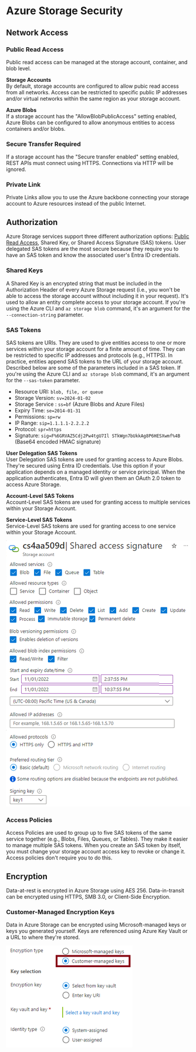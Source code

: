 # Azure Storage Security

## Network Access 
### Public Read Access
Public read access can be managed at the storage account, container, and blob level. 

**Storage Accounts**  
By default, storage accounts are configured to allow pubic read access from all networks. Access can be restricted to specific public IP addresses and/or virtual networks within the same region as your storage account. 

**Azure Blobs**  
If a storage account has the "AllowBlobPublicAccess" setting enabled, Azure Blobs can be configured to allow anonymous entities to access containers and/or blobs.

### Secure Transfer Required  
If a storage account has the "Secure transfer enabled" setting enabled, REST APIs must connect using HTTPS. Connections via HTTP will be ignored. 

### Private Link  
Private Links allow you to use the Azure backbone connecting your storage account to Azure resources instead of the public Internet. 

## Authorization
Azure Storage services support three different authorization options: [Public Read Access](#public-read-access), Shared Key, or Shared Access Signature (SAS) tokens. User delegated SAS tokens are the most secure because they require you to have an SAS token and know the associated user's Entra ID credentials. 

### Shared Keys
A Shared Key is an encrypted string that must be included in the Authorization Header of every Azure Storage request (i.e., you won't be able to access the storage account without including it in your request). It's used to allow an entity complete access to your storage account. If you're using the Azure CLI and `az storage blob` command, it's an argument for the `--connection-string` parameter. 

### SAS Tokens
SAS tokens are URIs. They are used to give entities access to one or more services within your storage account for a finite amount of time. They can be restricted to specific IP addresses and protocols (e.g., HTTPS). In practice, entities append SAS tokens to the URL of your storage account. Described below are some of the parameters included in a SAS token. If you're using the Azure CLI and `az storage blob` command, it's an argument for the `--sas-token` parameter. 
* Resource URI: `blob, file, or queue`
* Storage Version: `sv=2024-01-02`
* Storage Service : `ss=bf` (Azure Blobs and Azure Files)
* Expiry Time: `se=2014-01-31` 
* Permissions: `sp=rw`
* IP Range: `sip=1.1.1.1-2.2.2.2`
* Protocol: `spr=https`
* Signature: `sig=F%6GRVAZ5Cdj2Pw4tgU7Il STkWgn7bUkkAg8P6HESXwmf%4B` (Base64 encoded HMAC signature)

**User Delegation SAS Tokens**  
User Delegation SAS tokens are used for granting access to Azure Blobs. They're secured using Entra ID credentials. Use this option if your application depends on a managed identity or service principal. When the application authenticates, Entra ID will given them an OAuth 2.0 token to access Azure Storage. 

**Account-Level SAS Tokens**  
Account-Level SAS tokens are used for granting access to multiple services within your Storage Account.

**Service-Level SAS Tokens**  
Service-Level SAS tokens are used for granting access to one service within your Storage Account. 

![sas-token.png](sas-token.png)

### Access Policies  
Access Policies are used to group up to five SAS tokens of the same service together (e.g., Blobs, Files, Queues, or Tables). They make it easier to manage multiple SAS tokens. When you create an SAS token by itself, you must change your storage account access key to revoke or change it. Access policies don't require you to do this. 

## Encryption
Data-at-rest is encrypted in Azure Storage using AES 256. Data-in-transit can be encrypted using HTTPS, SMB 3.0, or Client-Side Encryption. 

### Customer-Managed Encryption Keys
Data in Azure Storage can be encrypted using Microsoft-managed keys or keys you generated yourself. Keys are referenced using Azure Key Vault or a URL to where they're stored. 

![customer-managed-keys.png](customer-managed-keys.png)